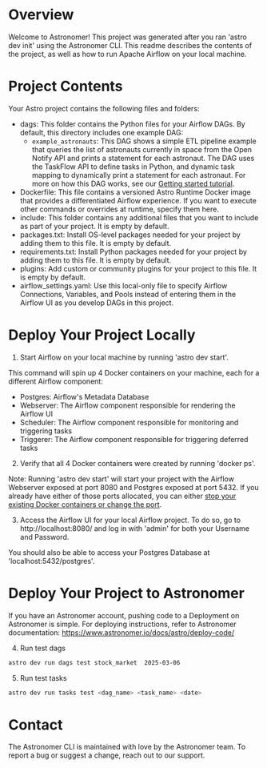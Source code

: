 # Overview

Welcome to Astronomer! This project was generated after you ran 'astro dev init' using the Astronomer CLI. This readme describes the contents of the project, as well as how to run Apache Airflow on your local machine.

# Project Contents

Your Astro project contains the following files and folders:

-   dags: This folder contains the Python files for your Airflow DAGs. By default, this directory includes one example DAG:
    -   `example_astronauts`: This DAG shows a simple ETL pipeline example that queries the list of astronauts currently in space from the Open Notify API and prints a statement for each astronaut. The DAG uses the TaskFlow API to define tasks in Python, and dynamic task mapping to dynamically print a statement for each astronaut. For more on how this DAG works, see our [Getting started tutorial](https://www.astronomer.io/docs/learn/get-started-with-airflow).
-   Dockerfile: This file contains a versioned Astro Runtime Docker image that provides a differentiated Airflow experience. If you want to execute other commands or overrides at runtime, specify them here.
-   include: This folder contains any additional files that you want to include as part of your project. It is empty by default.
-   packages.txt: Install OS-level packages needed for your project by adding them to this file. It is empty by default.
-   requirements.txt: Install Python packages needed for your project by adding them to this file. It is empty by default.
-   plugins: Add custom or community plugins for your project to this file. It is empty by default.
-   airflow_settings.yaml: Use this local-only file to specify Airflow Connections, Variables, and Pools instead of entering them in the Airflow UI as you develop DAGs in this project.

# Deploy Your Project Locally

1. Start Airflow on your local machine by running 'astro dev start'.

This command will spin up 4 Docker containers on your machine, each for a different Airflow component:

-   Postgres: Airflow's Metadata Database
-   Webserver: The Airflow component responsible for rendering the Airflow UI
-   Scheduler: The Airflow component responsible for monitoring and triggering tasks
-   Triggerer: The Airflow component responsible for triggering deferred tasks

2. Verify that all 4 Docker containers were created by running 'docker ps'.

Note: Running 'astro dev start' will start your project with the Airflow Webserver exposed at port 8080 and Postgres exposed at port 5432. If you already have either of those ports allocated, you can either [stop your existing Docker containers or change the port](https://www.astronomer.io/docs/astro/cli/troubleshoot-locally#ports-are-not-available-for-my-local-airflow-webserver).

3. Access the Airflow UI for your local Airflow project. To do so, go to http://localhost:8080/ and log in with 'admin' for both your Username and Password.

You should also be able to access your Postgres Database at 'localhost:5432/postgres'.

# Deploy Your Project to Astronomer

If you have an Astronomer account, pushing code to a Deployment on Astronomer is simple. For deploying instructions, refer to Astronomer documentation: https://www.astronomer.io/docs/astro/deploy-code/

4. Run test dags

```bash
astro dev run dags test stock_market  2025-03-06
```

5. Run test tasks

```bash
astro dev run tasks test <dag_name> <task_name> <date>
```

# Contact

The Astronomer CLI is maintained with love by the Astronomer team. To report a bug or suggest a change, reach out to our support.
